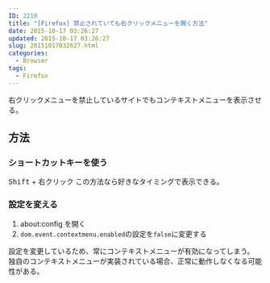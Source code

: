 ```yaml
---
ID: 2210
title: "[Firefox] 禁止されていても右クリックメニューを開く方法"
date: 2015-10-17 03:26:27
updated: 2015-10-17 03:26:27
slug: 20151017032627.html
categories:
  - Browser
tags:
  - Firefox
---
```


右クリックメニューを禁止しているサイトでもコンテキストメニューを表示させる。

<!--more-->
<h2>方法</h2>
<h3>ショートカットキーを使う</h3>
<kbd>Shift</kbd> + 右クリック
この方法なら好きなタイミングで表示できる。

<h3>設定を変える</h3>
<ol>
 <li>about:config を開く</li>
 <li><code>dom.event.contextmenu.enabled</code>の設定を<code>false</code>に変更する</li>
</ol>
設定を変更しているため、常にコンテキストメニューが有効になってしまう。
独自のコンテキストメニューが実装されている場合、正常に動作しなくなる可能性がある。
